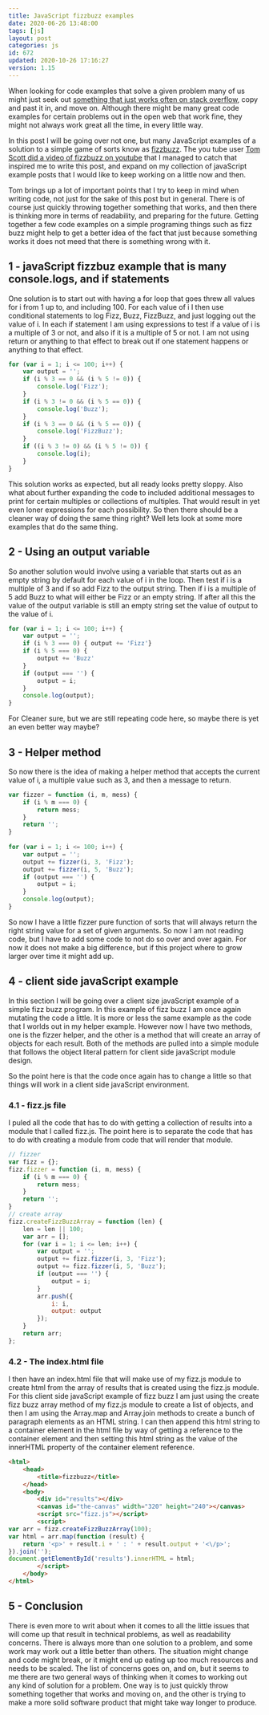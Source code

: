 ```yaml
---
title: JavaScript fizzbuzz examples
date: 2020-06-26 13:48:00
tags: [js]
layout: post
categories: js
id: 672
updated: 2020-10-26 17:16:27
version: 1.15
---
```


When looking for code examples that solve a given problem many of us might just seek out [something that just works often on stack overflow](https://stackoverflow.com/questions/16620665/fizzbuzz-program-details-given-in-javascript), copy and past it in, and move on. Although there might be many great code examples for certain problems out in the open web that work fine, they might not always work great all the time, in every little way. 

In this post I will be going over not one, but many JavaScript examples of a solution to a simple game of sorts know as [fizzbuzz](https://en.wikipedia.org/wiki/Fizz_buzz). The you tube user [Tom Scott did a video of fizzbuzz on youtube](https://www.youtube.com/watch?v=QPZ0pIK_wsc&t=160s) that I managed to catch that inspired me to write this post, and expand on my collection of javaScript example posts that I would like to keep working on a little now and then. 

Tom brings up a lot of important points that I try to keep in mind when writing code, not just for the sake of this post but in general. There is of course just quickly throwing together something that works, and then there is thinking more in terms of readability, and preparing for the future. Getting together a few code examples on a simple programing things such as fizz buzz might help to get a better idea of the fact that just because something works it does not meed that there is something wrong with it.

<!-- more -->

## 1 - javaScript fizzbuz example that is many console.logs, and if statements

One solution is to start out with having a for loop that goes threw all values for i from 1 up to, and including 100. For each value of i I then use conditional statements to log Fizz, Buzz, FizzBuzz, and just logging out the value of i. In each if statement I am using expressions to test if a value of i is a multiple of 3 or not, and also if it is a multiple of 5 or not. I am not using return or anything to that effect to break out if one statement happens or anything to that effect.

```js
for (var i = 1; i <= 100; i++) {
    var output = '';
    if (i % 3 == 0 && (i % 5 != 0)) {
        console.log('Fizz');
    }
    if (i % 3 != 0 && (i % 5 == 0)) {
        console.log('Buzz');
    }
    if (i % 3 == 0 && (i % 5 == 0)) {
        console.log('FizzBuzz');
    }
    if ((i % 3 != 0) && (i % 5 != 0)) {
        console.log(i);
    }
}
```

This solution works as expected, but all ready looks pretty sloppy. Also what about further expanding the code to included additional messages to print for certain multiples or collections of multiples. That would result in yet even loner expressions for each possibility. So then there should be a cleaner way of doing the same thing  right? Well lets look at some more examples that do the same thing.

## 2 - Using an output variable

So another solution would involve using a variable that starts out as an empty string by default for each value of i in the loop. Then test if i is a multiple of 3 and if so add Fizz to the output string. Then if i is a multiple of 5 add Buzz to what will either be Fizz or an empty string. If after all this the value of the output variable is still an empty string set the value of output to the value of i.

```js
for (var i = 1; i <= 100; i++) {
    var output = '';
    if (i % 3 === 0) { output += 'Fizz'}
    if (i % 5 === 0) {
        output += 'Buzz'
    }
    if (output === '') {
        output = i;
    }
    console.log(output);
}
```

For Cleaner sure, but we are still repeating code here, so maybe there is yet an even better way maybe?

## 3 - Helper method

So now there is the idea of making a helper method that accepts the current value of i, a multiple value such as 3, and then a message to return.

```js
var fizzer = function (i, m, mess) {
    if (i % m === 0) {
        return mess;
    }
    return '';
}
 
for (var i = 1; i <= 100; i++) {
    var output = '';
    output += fizzer(i, 3, 'Fizz');
    output += fizzer(i, 5, 'Buzz');
    if (output === '') {
        output = i;
    }
    console.log(output);
}
```

So now I have a little fizzer pure function of sorts that will always return the right string value for a set of given arguments. So now I am not reading code, but I have to add some code to not do so over and over again. For now it does not make a big difference, but if this project where to grow larger over time it might add up.

## 4 - client side javaScript example

In this section I will be going over a client size javaScript example of a simple fizz buzz program. In this example of fizz buzz I am once again mutating the code a little. It is more or less the same example as the code that I worlds out in my helper example. However now I have two methods, one is the fizzer helper, and the other is a method that will create an array of objects for each result. Both of the methods are pulled into a simple module that follows the object literal pattern for client side javaScript module design.

So the point here is that the code once again has to change a little so that things will work in a client side javaScript environment.

### 4.1 - fizz.js file

I puled all the code that has to do with getting a collection of results into a module that I called fizz.js. The point here is to separate the code that has to do with creating a module from code that will render that module.

```js
// fizzer
var fizz = {};
fizz.fizzer = function (i, m, mess) {
    if (i % m === 0) {
        return mess;
    }
    return '';
}
// create array
fizz.createFizzBuzzArray = function (len) {
    len = len || 100;
    var arr = [];
    for (var i = 1; i <= len; i++) {
        var output = '';
        output += fizz.fizzer(i, 3, 'Fizz');
        output += fizz.fizzer(i, 5, 'Buzz');
        if (output === '') {
            output = i;
        }
        arr.push({
            i: i,
            output: output
        });
    }
    return arr;
};
```

### 4.2 - The index.html file

I then have an index.html file that will make use of my fizz.js module to create html from the array of results that is created using the fizz.js module. For this client side javaScript example of fizz buzz I am just using the create fizz buzz array method of my fizz.js module to create a list of objects, and then I am using the Array.map and Array.join methods to create a bunch of paragraph elements as an HTML string. I can then append this html string to a container element in the html file by way of getting a reference to the container element and then setting this html string as the value of the innerHTML property of the container element reference.

```html
<html>
    <head>
        <title>fizzbuzz</title>
    </head>
    <body>
        <div id="results"></div>
        <canvas id="the-canvas" width="320" height="240"></canvas>
        <script src="fizz.js"></script>
        <script>
var arr = fizz.createFizzBuzzArray(100);
var html = arr.map(function (result) {
    return '<p>' + result.i + ' : ' + result.output + '<\/p>';
}).join('');
document.getElementById('results').innerHTML = html;
        </script>
    </body>
</html>
```

## 5 - Conclusion

There is even more to writ about when it comes to all the little issues that will come up that result in technical problems, as well as readability concerns. There is always more than one solution to a problem, and some work may work out a little better than others. The situation might change and code might break, or it might end up eating up too much resources and needs to be scaled. The list of concerns goes on, and on, but it seems to me there are two general ways of thinking when it comes to working out any kind of solution for a problem. One way is to just quickly throw something together that works and moving on, and the other is trying to make a more solid software product that might take way longer to produce.